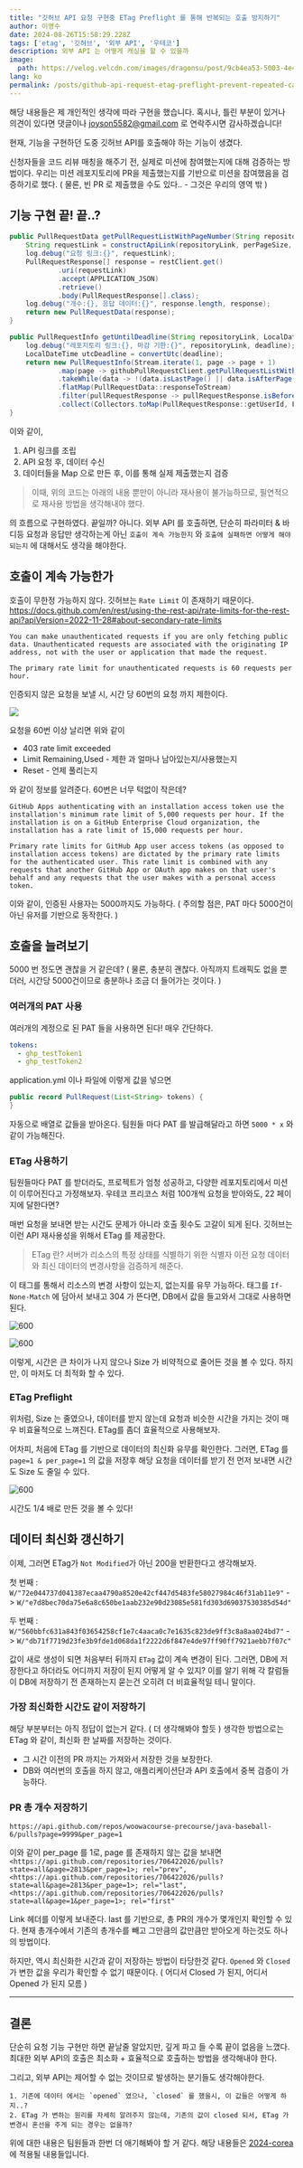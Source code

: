 ```yaml
---
title: "깃허브 API 요청 구현중 ETag Preflight 를 통해 반복되는 호출 방지하기"
author: 이영수
date: 2024-08-26T15:58:29.228Z
tags: ['etag', '깃허브', '외부 API', '우테코']
description: 외부 API 는 어떻게 캐싱을 할 수 있을까
image:
  path: https://velog.velcdn.com/images/dragonsu/post/9cb4ea53-5003-4e49-b952-907ce2c269ed/image.jpeg
lang: ko
permalink: /posts/github-api-request-etag-preflight-prevent-repeated-calls/
---
```

해당 내용들은 제 개인적인 생각에 따라 구현을 했습니다.
혹시나, 틀린 부분이 있거나 의견이 있다면 댓글이나 joyson5582@gmail.com 로 연락주시면 감사하겠습니다! 

현재, 기능을 구현하던 도중 깃허브 API를 호출해야 하는 기능이 생겼다.

신청자들을 코드 리뷰 매칭을 해주기 전, 실제로 미션에 참여했는지에 대해 검증하는 방법이다.
우리는 미션 레포지토리에 PR을 제출했는지를 기반으로 미션을 참여했음을 검증하기로 했다. ( 물론, 빈 PR 로 제출했을 수도 있다.. - 그것은 우리의 영역 밖 )
## 기능 구현 끝! 끝..?
```java
public PullRequestData getPullRequestListWithPageNumber(String repositoryLink, int perPageSize, int pageNumber) {  
    String requestLink = constructApiLink(repositoryLink, perPageSize, pageNumber);  
    log.debug("요청 링크:{}", requestLink);  
    PullRequestResponse[] response = restClient.get()  
            .uri(requestLink)  
            .accept(APPLICATION_JSON)  
            .retrieve()  
            .body(PullRequestResponse[].class);  
    log.debug("개수:{}, 응답 데이터:{}", response.length, response);  
    return new PullRequestData(response);  
}

public PullRequestInfo getUntilDeadline(String repositoryLink, LocalDateTime deadline) {  
    log.debug("레포지토리 링크:{}, 마감 기한:{}", repositoryLink, deadline);  
    LocalDateTime utcDeadline = convertUtc(deadline);  
    return new PullRequestInfo(Stream.iterate(1, page -> page + 1)  
            .map(page -> githubPullRequestClient.getPullRequestListWithPageNumber(repositoryLink, PAGE_SIZE, page))  
            .takeWhile(data -> !(data.isLastPage() || data.isAfterPage(utcDeadline)))  
            .flatMap(PullRequestData::responseToStream)  
            .filter(pullRequestResponse -> pullRequestResponse.isBefore(utcDeadline))  
            .collect(Collectors.toMap(PullRequestResponse::getUserId, Function.identity())));  
}
```

이와 같이, 
1. API 링크를 조립
2. API 요청 후, 데이터 수신
3. 데이터들을 Map 으로 만든 후, 이를 통해 실제 제출했는지 검증

> 이때, 위의 코드는 아래의 내용 뿐만이 아니라 재사용이 불가능하므로, 필연적으로 재사용 방법을 생각해내야 했다.

의 흐름으로 구현하였다. 끝일까? 아니다.
외부 API 를 호출하면, 단순히 파라미터 & 바디등 요청과 응답만 생각하는게 아닌 `호출이 계속 가능한지` 와 `호출에 실패하면 어떻게 해야 되는지` 에 대해서도 생각을 해야한다.
## 호출이 계속 가능한가
호출이 무한정 가능하지 않다.
깃허브는 `Rate Limit` 이 존재하기 때문이다.
https://docs.github.com/en/rest/using-the-rest-api/rate-limits-for-the-rest-api?apiVersion=2022-11-28#about-secondary-rate-limits

```
You can make unauthenticated requests if you are only fetching public data. Unauthenticated requests are associated with the originating IP address, not with the user or application that made the request.

The primary rate limit for unauthenticated requests is 60 requests per hour.
```

인증되지 않은 요청을 보낼 시, 시간 당 60번의 요청 까지 제한이다.

![](https://i.imgur.com/2ycYEvN.png)

요청을 60번 이상 날리면 위와 같이

- 403 rate limit exceeded
- Limit Remaining,Used - 제한 과 얼마나 남아있는지/사용했는지
- Reset - 언제 풀리는지

와 같이 정보를 알려준다.
60번은 너무 턱없이 작은데?

```
GitHub Apps authenticating with an installation access token use the installation's minimum rate limit of 5,000 requests per hour. If the installation is on a GitHub Enterprise Cloud organization, the installation has a rate limit of 15,000 requests per hour.

Primary rate limits for GitHub App user access tokens (as opposed to installation access tokens) are dictated by the primary rate limits for the authenticated user. This rate limit is combined with any requests that another GitHub App or OAuth app makes on that user's behalf and any requests that the user makes with a personal access token.
```

이와 같이, 인증된 사용자는 5000까지도 가능하다.
( 주의할 점은, PAT 마다 5000건이 아닌 유저를 기반으로 동작한다. )
## 호출을 늘려보기
5000 번 정도면 괜찮을 거 같은데?
( 물론, 충분히 괜찮다. 아직까지 트래픽도 없을 뿐더러, 시간당 5000건이므로 충분하나 조금 더 들어가는 것이다. )
### 여러개의 PAT 사용
여러개의 계정으로 된 PAT 들을 사용하면 된다! 매우 간단하다.

```yml
tokens:  
  - ghp_testToken1  
  - ghp_testToken2
```

application.yml 이나 파일에 이렇게 값을 넣으면

```java
public record PullRequest(List<String> tokens) {  
}
```

자동으로 배열로 값들을 받아온다.
팀원들 마다 PAT 를 발급해달라고 하면 `5000 * x` 와 같이 가능해진다.
### ETag 사용하기
팀원들마다 PAT 를 받더라도, 프로젝트가 엄청 성공하고, 다양한 레포지토리에서 미션이 이루어진다고 가정해보자.
우테코 프리코스 처럼 100개씩 요청을 받아와도, 22 페이지에 달한다면?

매번 요청을 보내면 받는 시간도 문제가 아니라 호출 횟수도 고갈이 되게 된다.
깃허브는 이런 API 재사용성을 위해서 ETag 를 제공한다.

> ETag 란?
> 서버가 리소스의 특정 상태를 식별하기 위한 식별자
> 이전 요청 데이터와 최신 데이터의 변경사항을 검증하게 해준다.

이 태그를 통해서 리소스의 변경 사항이 있는지, 없는지를 유무 가능하다.
태그를 `If-None-Match` 에 담아서 보내고 304 가 뜬다면, DB에서 값을 들고와서 그대로 사용하면 된다.

![600](https://i.imgur.com/CoWn4BA.png)

![600](https://i.imgur.com/jHpGTVK.png)

이렇게, 시간은 큰 차이가 나지 않으나 Size 가 비약적으로 줄어든 것을 볼 수 있다.
하지만, 이 마저도 더 최적화 할 수 있다.
### ETag Preflight
위처럼, Size 는 줄였으나, 데이터를 받지 않는데 요청과 비슷한 시간을 가지는 것이 매우 비효율적으로 느껴진다.
ETag를 좀더 효율적으로 사용해보자.

어차피, 처음에 ETag 를 기반으로 데이터의 최신화 유무를 확인한다.
그러면, ETag 를 `page=1 & per_page=1`  의 값을 저장후 해당 요청을 데이터를 받기 전 먼저 보내면 시간도 Size 도 줄일 수 있다.

![600](https://i.imgur.com/FYgJrgI.png)

시간도 1/4 배로 만든 것을 볼 수 있다!
## 데이터 최신화 갱신하기

이제, 그러면 ETag가 `Not Modified`가 아닌 200을 반환한다고 생각해보자.

 첫 번째 : `W/"72e044737d041387ecaa4790a8520e42cf447d5483fe58027984c46f31ab11e9"` -> `W/"e7d8bec70da75e6a8c650be1aab232e90d23085e581fd303d69037530385d54d"`

두 번째 : `W/"560bbfc631a843f03654258cf1e7c4aaca0c7e1635c823de9ff3c8a8aa024bd7"` -> `W/"db71f7719d23fe3b9fde1d068da1f2222d6f847e4de97ff90ff7921aebb7f07c"`

값이 새로 생성이 되면 처음부터 뒤까지 `ETag` 값이 계속 변경이 된다.
그러면, DB에 저장한다고 하더라도 어디까지 저장이 된지 어떻게 알 수 있지?
이를 알기 위해 각 칼럼들이 DB에 저장하기 전 존재하는지 묻는건 오히려 더 비효율적일 테니 말이다.

###  가장 최신화한 시간도 같이 저장하기
해당 부분부터는 아직 정답이 없는거 같다. ( 더 생각해봐야 할듯 )
생각한 방법으로는 ETag 와 같이, 최신화 한 날짜를 저장하는 것이다.

- 그 시간 이전의 PR 까지는 가져와서 저장한 것을 보장한다.
- DB와 여러번의 호출을 하지 않고, 애플리케이션단과 API 호출에서 중복 검증이 가능하다.

### PR 총 개수 저장하기
```
https://api.github.com/repos/woowacourse-precourse/java-baseball-6/pulls?page=9999&per_page=1
```

이와 같이 per_page 를 1로, page 를 존재하지 않는 값을 보내면
` <https://api.github.com/repositories/706422026/pulls?state=all&page=2813&per_page=1>; rel="prev", <https://api.github.com/repositories/706422026/pulls?state=all&page=2813&per_page=1>; rel="last", <https://api.github.com/repositories/706422026/pulls?state=all&page=1&per_page=1>; rel="first"`

Link 헤더를 이렇게 보내준다.
last 를 기반으로, 총 PR의 개수가 몇개인지 확인할 수 있다.
현재 총개수에서 기존의 총개수를 빼고 그만큼의 값만큼만 받아오게 하는것도 하나의 방법이다.

하지만, 역시 최신화한 시간과 같이 저장하는 방법이 타당한것 같다.
`Opened` 와 `Closed` 가 변한 값을 우리가 확인할 수 없기 때문이다. ( 어디서 Closed 가 된지, 어디서 Opened 가 된지 모름 )

---
## 결론
단순히 요청 기능 구현만 하면 끝날줄 알았지만, 깊게 파고 들 수록 끝이 없음을 느꼈다.
최대한 외부 API의 호출은 최소화 + 효율적으로 호출하는 방법을 생각해내야 한다.

그리고, 외부 API는 제어할 수 없는 것이므로 발생하는 분기들도 생각해야한다.

```
1. 기존에 데이터 에서는 `opened` 였으나, `closed` 를 했을시, 이 값들은 어떻게 하지..?
2. ETag 가 변하는 원리를 자세히 알려주지 않는데, 기존의 값이 closed 되서, ETag 가 변경시 혼선을 주게 되는 경우는 없을까?
```

위에 대한 내용은 팀원들과 한번 더 애기해봐야 할 거 같다.
해당 내용들은 [2024-corea](https://github.com/woowacourse-teams/2024-corea) 에 적용될 내용들입니다.












